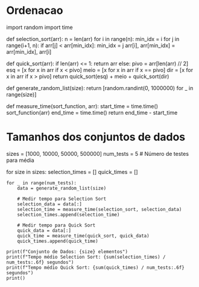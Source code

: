# Ordenacao
import random
import time

def selection_sort(arr):
    n = len(arr)
    for i in range(n):
        min_idx = i
        for j in range(i+1, n):
            if arr[j] < arr[min_idx]:
                min_idx = j
        arr[i], arr[min_idx] = arr[min_idx], arr[i]

def quick_sort(arr):
    if len(arr) <= 1:
        return arr
    else:
        pivo = arr[len(arr) // 2]
        esq = [x for x in arr if x < pivo]
        meio = [x for x in arr if x == pivo]
        dir = [x for x in arr if x > pivo]
        return quick_sort(esq) + meio + quick_sort(dir)

def generate_random_list(size):
    return [random.randint(0, 1000000) for _ in range(size)]

def measure_time(sort_function, arr):
    start_time = time.time()
    sort_function(arr)
    end_time = time.time()
    return end_time - start_time

# Tamanhos dos conjuntos de dados
sizes = [1000, 10000, 50000, 500000]
num_tests = 5  # Número de testes para média

for size in sizes:
    selection_times = []
    quick_times = []
    
    for _ in range(num_tests):
        data = generate_random_list(size)
        
        # Medir tempo para Selection Sort
        selection_data = data[:]
        selection_time = measure_time(selection_sort, selection_data)
        selection_times.append(selection_time)
        
        # Medir tempo para Quick Sort
        quick_data = data[:]
        quick_time = measure_time(quick_sort, quick_data)
        quick_times.append(quick_time)
    
    print(f"Conjunto de Dados: {size} elementos")
    print(f"Tempo médio Selection Sort: {sum(selection_times) / num_tests:.6f} segundos")
    print(f"Tempo médio Quick Sort: {sum(quick_times) / num_tests:.6f} segundos")
    print()
